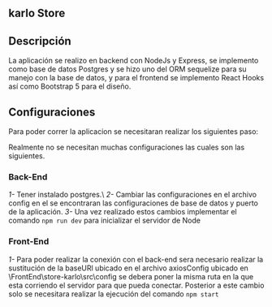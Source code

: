 ## karlo Store

## Descripción

La aplicación se realizo en backend con NodeJs y Express, se implemento como base de datos Postgres y se hizo uno del ORM sequelize para su manejo con la base de datos, y para el frontend se implemento React Hooks así como Bootstrap 5 para el diseño.

## Configuraciones

Para poder correr la aplicacion se necesitaran realizar los siguientes paso:

Realmente no se necesitan muchas configuraciones las cuales son las siguientes.
### Back-End
*1-* Tener instalado postgres.\ 
*2-* Cambiar las configuraciones en el archivo config en el se encontraran las configuraciones de base de datos y puerto de la aplicación.
*3-* Una vez realizado estos cambios implementar el comando `npm run dev` para inicializar el servidor de Node

### Front-End
*1-* Para poder realizar la conexión con el back-end sera necesario realizar la sustitución de la baseURl ubicado en el archivo axiosConfig ubicado en \FrontEnd\store-karlo\src\config se debera poner la misma ruta en la que esta corriendo el servidor para que pueda conectar. Posterior a este cambio solo se necesitara realizar la ejecución del comando `npm start`